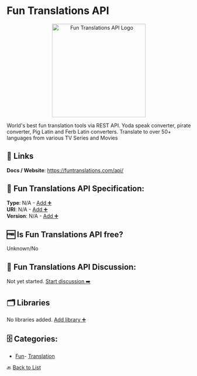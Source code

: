 # Fun Translations API
<p align="center">
    <img width="256" src="https://raw.githubusercontent.com/apis-list/apis-list/main/apis/fun-translations-api/logo_256x256.png" alt="Fun Translations API Logo"/>
</p>
World's best fun translation tools via REST API. Yoda speak converter, pirate converter, Pig Latin and Ferb Latin converters. Translate to over 50+ languages from various TV Series and Movies

##  🔗 Links
**Docs / Website**: https://funtranslations.com/api/

## 🧬 Fun Translations API Specification:
**Type**: N/A - [Add ➕](https://github.com/apis-list/apis-list/edit/main/apis/fun-translations-api/fun-translations-api.yaml)  
**URI**: N/A - [Add ➕](https://github.com/apis-list/apis-list/edit/main/apis/fun-translations-api/fun-translations-api.yaml)  
**Version**: N/A - [Add ➕](https://github.com/apis-list/apis-list/edit/main/apis/fun-translations-api/fun-translations-api.yaml)

## 🆓 Is Fun Translations API free?
 Unknown/No 

## 💬 Fun Translations API Discussion:
Not yet started. [Start discussion ➡️](https://github.com/apis-list/apis-list/discussions/new)

## 🗂️ Libraries

No libraries added. [Add library ➕](https://github.com/apis-list/apis-list/edit/main/apis/fun-translations-api/fun-translations-api.yaml)    


## 🗄️ Categories:
- [Fun](https://github.com/apis-list/apis-list#fun-)- [Translation](https://github.com/apis-list/apis-list#translation-)

🔙  [Back to List](https://github.com/apis-list/apis-list)
